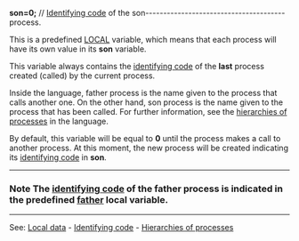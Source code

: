 **son=0;** // [Identifying code](_identifying_codes_of_processesdot.md) of the son---------------------------------------
 process.

This is a predefined [LOCAL](declaration_of_local_datadot.md) variable, which means that each process will have its own value in its **son** variable.

This variable always contains the [identifying code](_identifying_codes_of_processesdot.md) of the **last** process  created (called) by the current process. 

Inside the language, father process is the name given to the process that calls another one. On the other hand, son process is the name given to the process that has been called. For further information, see the [hierarchies of processes](hierarchies_of_processesdot.md) in the language.

By default, this variable will be equal to **0** until the process makes a call to another process. At this moment, the new process will be created indicating its [identifying code](_identifying_codes_of_processesdot.md) in **son**.

---------------------------------------


### Note The [identifying code](_identifying_codes_of_processesdot.md) of the father process is indicated in the predefined [father](local_father.md) local variable.

---------------------------------------
See: [Local data](predefined_local_data.md) - [Identifying code](_identifying_codes_of_processesdot.md) - [Hierarchies of processes](hierarchies_of_processesdot.md)

